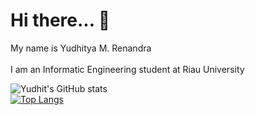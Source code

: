 # Hi there... 👋 

My name is Yudhitya M. Renandra
<br />
<br />
I am an Informatic Engineering student at Riau University

![Yudhit's GitHub stats](https://github-readme-stats.vercel.app/api?username=yudhit08&show_icons=true&theme=radical)
<br />
[![Top Langs](https://github-readme-stats.vercel.app/api/top-langs/?username=yudhit08&langs_count=3&theme=radical)](https://github.com/anuraghazra/github-readme-stats)
<!--
**yudhit08/yudhit08** is a ✨ _special_ ✨ repository because its `README.md` (this file) appears on your GitHub profile.

Here are some ideas to get you started:

- 🔭 I’m currently working on ...
- 🌱 I’m currently learning ...
- 👯 I’m looking to collaborate on ...
- 🤔 I’m looking for help with ...
- 💬 Ask me about ...
- 📫 How to reach me: ...
- 😄 Pronouns: ...
- ⚡ Fun fact: ...
-->
